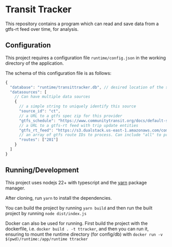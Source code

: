 # Transit Tracker

This repository contains a program which can read and save data from a gtfs-rt feed over time, for analysis.

## Configuration

This project requires a configuration file `runtime/config.json` in the working directory of the application.

The schema of this configuration file is as follows:

```javascript
{
  "database": "runtime/transittracker.db", // desired location of the sqlite3 db
  "datasources": [
    // Can have multiple data sources
    {
      // a simple string to uniquely identify this source
      "source_id": "ct",
      // a URL to a gtfs spec zip for this provider
      "gtfs_schedule": "https://www.communitytransit.org/docs/default-source/open-data/gtfs/current.zip",
      // a URL to a gtfs-rt feed with trip update entities
      "gtfs_rt_feed": "https://s3.dualstack.us-east-1.amazonaws.com/commtrans-realtime-prod/tripupdates.pb",
      // an array of gtfs route IDs to process. Can include "all" to process all routes from this provider
      "routes": ["201"]
    }
  ]
}
```

## Running/Development

This project uses nodejs 22+ with typescript and the [yarn](https://classic.yarnpkg.com/) package manager.

After cloning, run `yarn` to install the dependencies.

You can build the project by running `yarn build` and then run the built project by running `node dist/index.js`

Docker can also be used for running. First build the project with the dockerfile, i.e. `docker build . -t ttracker`,
and then you can run it, ensuring to mount the runtime directory (for config/db) with `docker run -v $(pwd)/runtime:/app/runtime ttracker`
